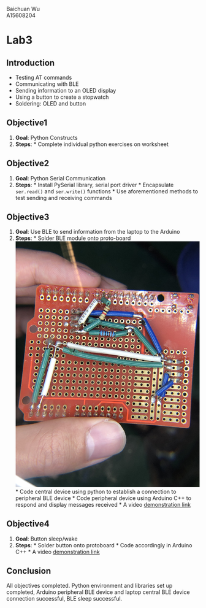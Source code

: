 Baichuan Wu </br>
A15608204 </br>

# Lab3

## Introduction
  * Testing AT commands
  * Communicating with BLE
  * Sending information to an OLED display
  * Using a button to create a stopwatch
  * Soldering: OLED and button

## Objective1
  1. **Goal**: Python Constructs
  2. **Steps**:
    * Complete individual python exercises on worksheet

## Objective2
  1. **Goal**: Python Serial Communication
  2. **Steps**:
    * Install PySerial library, serial port driver
    * Encapsulate `ser.read()` and `ser.write()` functions
    * Use aforementioned methods to test sending and receiving commands

## Objective3
  1. **Goal**: Use BLE to send information from the laptop to the Arduino
  2. **Steps**:
    * Solder BLE module onto proto-board
    ![protoboard](Images/protoboard.png)
    * Code central device using python to establish a connection to peripheral BLE device
    * Code peripheral device using Arduino C++ to respond and display messages received
    * A video [demonstration link](https://drive.google.com/file/d/1rBOwpl85GLXj1qLT3tE2r7-S2Ot-eofo/view?usp=sharing)

## Objective4
  1. **Goal**: Button sleep/wake
  2. **Steps**:
    * Solder button onto protoboard
    * Code accordingly in Arduino C++
    * A video [demonstration link](https://drive.google.com/file/d/1F10SxF_j_xeQOZ0gsT2Gax18jnV05bzS/view?usp=sharing)

## Conclusion
  All objectives completed. Python environment and libraries set up completed, Arduino peripheral BLE device and laptop central BLE device connection successful, BLE sleep successful.
